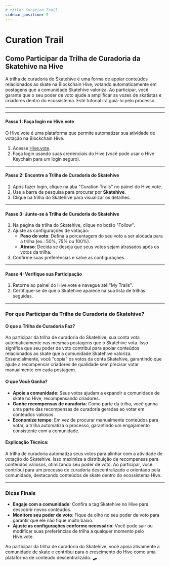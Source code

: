 ```yaml
---
# title: Curation Trail
sidebar_position: 9
---
```


# Curation Trail

## Como Participar da Trilha de Curadoria da Skatehive na Hive  

A trilha de curadoria do Skatehive é uma forma de apoiar conteúdos relacionados ao skate na Blockchain Hive, votando automaticamente em postagens que a comunidade Skatehive valoriza. Ao participar, você garante que o seu poder de voto ajude a amplificar as vozes de skatistas e criadores dentro do ecossistema. Este tutorial irá guiá-lo pelo processo.  

---

---

#### Passo 1: Faça login no Hive.vote  
O Hive.vote é uma plataforma que permite automatizar sua atividade de votação na Blockchain Hive.  

1. Acesse [Hive.vote](https://hive.vote).  
2. Faça login usando suas credenciais do Hive (você pode usar o Hive Keychain para um login seguro).  

---

#### Passo 2: Encontre a Trilha de Curadoria do Skatehive  
1. Após fazer login, clique na aba "Curation Trails" no painel do Hive.vote.  
2. Use a barra de pesquisa para procurar por **Skatehive**.  
3. Clique na trilha do Skatehive para visualizar os detalhes.  

---

#### Passo 3: Junte-se à Trilha de Curadoria do Skatehive  
1. Na página da trilha do Skatehive, clique no botão "Follow".  
2. Ajuste as configurações de votação:  
   - **Peso do voto**: Defina a porcentagem do seu voto a ser alocada para a trilha (ex.: 50%, 75% ou 100%).  
   - **Atraso**: Decida se deseja que seus votos sejam atrasados após os votos da trilha.  
3. Confirme suas preferências e salve as configurações.  

---

#### Passo 4: Verifique sua Participação  
1. Retorne ao painel do Hive.vote e navegue até "My Trails".  
2. Certifique-se de que o Skatehive aparece na sua lista de trilhas seguidas.  

---

### Por que Participar da Trilha de Curadoria do Skatehive?  

#### O que a Trilha de Curadoria Faz?  
Ao participar da trilha de curadoria do Skatehive, sua conta vota automaticamente nas mesmas postagens que o Skatehive vota. Isso significa que seu poder de voto contribui para apoiar conteúdos relacionados ao skate que a comunidade Skatehive valoriza. Essencialmente, você "copia" os votos da conta Skatehive, garantindo que ajude a recompensar criadores de qualidade sem precisar votar manualmente em cada postagem.  

#### O que Você Ganha?  
- **Apoie a comunidade**: Seus votos ajudam a expandir a comunidade de skate no Hive, recompensando criadores.  
- **Ganhe recompensas de curadoria**: Como parte da trilha, você ganha uma parte das recompensas de curadoria geradas ao votar em conteúdos valiosos.  
- **Economize tempo**: Em vez de procurar manualmente conteúdos para votar, a trilha automatiza o processo, garantindo um engajamento consistente com a comunidade.  

#### Explicação Técnica:  
A trilha de curadoria automatiza seus votos para alinhar com a atividade de votação do Skatehive. Isso maximiza a distribuição de recompensas para conteúdos valiosos, otimizando seu poder de voto. Ao participar, você contribui para um processo de curadoria descentralizado e orientado pela comunidade, destacando conteúdos de skate dentro do ecossistema Hive.  

---

### Dicas Finais  
- **Engaje com a comunidade**: Confira a tag Skatehive no Hive para descobrir novos conteúdos.  
- **Monitore seu poder de voto**: Fique de olho no seu poder de voto para garantir que ele não fique muito baixo.  
- **Ajuste as configurações conforme necessário**: Você pode sair ou modificar suas preferências de trilha a qualquer momento pelo Hive.vote.  

Ao participar da trilha de curadoria do Skatehive, você apoia ativamente a comunidade de skate e contribui para o crescimento do Hive como uma plataforma de conteúdo descentralizado. 🛹  